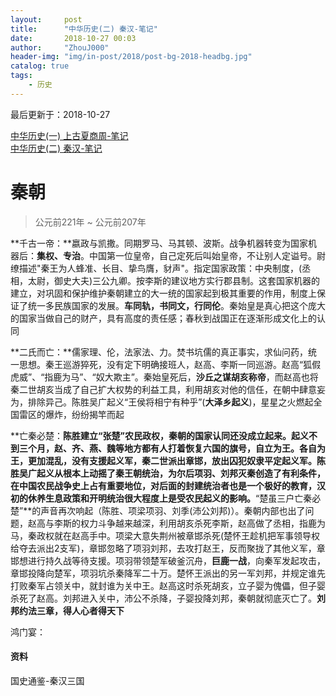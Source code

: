 ```yaml
---
layout:     post
title:      "中华历史(二) 秦汉-笔记"
date:       2018-10-27 00:03
author:     "ZhouJ000"
header-img: "img/in-post/2018/post-bg-2018-headbg.jpg"
catalog: true
tags:
    - 历史
--- 
```


<font id="last-updated">最后更新于：2018-10-27</font>

[中华历史(一) 上古夏商周-笔记](https://zhouj000.github.io/2018/06/25/about-huaxia-history/)  
[中华历史(二) 秦汉-笔记](https://zhouj000.github.io/2018/10/27/about-huaxia-history2/)  



# 秦朝

> 公元前221年 ~ 公元前207年

**千古一帝：**嬴政与凯撒。同期罗马、马其顿、波斯。战争机器转变为国家机器后：**集权、专治**。中国第一位皇帝，自己定死后叫始皇帝，不让别人定谥号。尉缭描述"秦王为人蜂准、长目、挚鸟膺，豺声"。指定国家政策：中央制度，(丞相，太尉，御史大夫)三公九卿。按李斯的建议地方实行郡县制。这套国家机器的建立，对巩固和保护维护秦朝建立的大一统的国家起到极其重要的作用，制度上保证了统一多民族国家的发展。**车同轨，书同文，行同伦**。秦始皇是真心把这个庞大的国家当做自己的财产，具有高度的责任感；春秋到战国正在逐渐形成文化上的认同

**二氏而亡：**儒家理、伦，法家法、力。焚书坑儒的真正事实，求仙问药，统一思想。秦王巡游猝死，没有定下明确接班人，赵高、李斯一同巡游。赵高“狐假虎威”、“指鹿为马”、“奴大欺主”。秦始皇死后，**沙丘之谋胡亥称帝**，而赵高也将秦二世胡亥当成了自己扩大权势的利益工具，利用胡亥对他的信任，在朝中肆意妄为，排除异己。陈胜吴广起义“王侯将相宁有种乎”(**大泽乡起义**)，星星之火燃起全国雷区的爆炸，纷纷揭竿而起

**亡秦必楚：**陈胜建立“张楚”农民政权，秦朝的国家认同还没成立起来。起义不到三个月，赵、齐、燕、魏等地方都有人打着恢复六国的旗号，自立为王。各自为王，更加混乱，没有支援起义军，秦二世派出章邯，放出囚犯奴隶平定起义军。陈胜吴广起义从根本上动摇了秦王朝统治，为尔后项羽、刘邦灭秦创造了有利条件，在中国农民战争史上占有重要地位，对后面的封建统治者也是一个极好的教育，汉初的休养生息政策和开明统治很大程度上是受农民起义的影响。**“楚虽三户亡秦必楚”**的声音再次响起（陈胜、项梁项羽、刘季(沛公刘邦)）。秦朝内部也出了问题，赵高与李斯的权力斗争越来越深，利用胡亥杀死李斯，赵高做了丞相，指鹿为马，秦政权就在赵高手中。项梁大意失荆州被章邯杀死(楚怀王趁机把军事领导权给夺去派出2支军)，章邯忽略了项羽刘邦，去攻打赵王，反而聚拢了其他义军，章邯想进行持久战等待支援。项羽带领楚军破釜沉舟，**巨鹿一战**，向秦军发起攻击，章邯投降向楚军，项羽坑杀秦降军二十万。楚怀王派出的另一军刘邦，并规定谁先打败秦军占领关中，就封谁为关中王。赵高这时杀死胡亥，立子婴为傀儡，但子婴杀死了赵高。刘邦进入关中，沛公不杀降，子婴投降刘邦，秦朝就彻底灭亡了。**刘邦约法三章，得人心者得天下**

鸿门宴：







#### 资料
国史通鉴-秦汉三国


